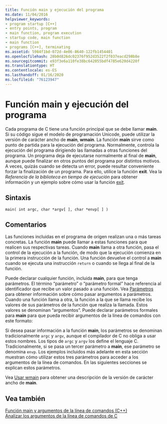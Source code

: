 ```yaml
---
title: Función main y ejecución del programa
ms.date: 11/04/2016
helpviewer_keywords:
- program startup [C++]
- entry points, program
- main function, program execution
- startup code, main function
- main function
- programs [C++], terminating
ms.assetid: 5984f1bd-072d-4e06-8640-122fb1454401
ms.openlocfilehash: 28b0d826dc02376f952d3522f2f037eacd298b8e
ms.sourcegitcommit: e93f3e6a110fe38bc642055bdf4785e620d4220f
ms.translationtype: HT
ms.contentlocale: es-ES
ms.lasthandoff: 01/16/2020
ms.locfileid: "76123947"
---
```

# <a name="main-function-and-program-execution"></a>Función main y ejecución del programa

Cada programa de C tiene una función principal que se debe llamar **main**. Si su código sigue el modelo de programación Unicode, puede utilizar la versión de carácter ancho de **main**, **wmain**. La función **main** sirve como punto de partida para la ejecución del programa. Normalmente, controla la ejecución del programa dirigiendo las llamadas a otras funciones del programa. Un programa deja de ejecutarse normalmente al final de **main**, aunque puede finalizar en otros puntos del programa por distintos motivos. A veces, quizás cuando se detecta un error, puede resultar conveniente forzar la finalización de un programa. Para ello, utilice la función **exit**. Vea la *Referencia de la biblioteca en tiempo de ejecución* para obtener información y un ejemplo sobre cómo usar la función [exit](../c-runtime-library/reference/exit-exit-exit.md).

## <a name="syntax"></a>Sintaxis

```
main( int argc, char *argv[ ], char *envp[ ] )
```

## <a name="remarks"></a>Comentarios

Las funciones incluidas en el programa de origen realizan una o más tareas concretas. La función **main** puede llamar a estas funciones para que realicen sus respectivas tareas. Cuando **main** llama a otra función, pasa el control de la ejecución a la función, de modo que la ejecución comienza en la primera instrucción de la función. Una función devuelve el control a **main** cuando se ejecuta una instrucción `return` o cuando se llega al final de la función.

Puede declarar cualquier función, incluida **main**, para que tenga parámetros. El término “parámetro” o “parámetro formal” hace referencia al identificador que recibe un valor pasado a una función. Vea [Parámetros](../c-language/parameters.md) para obtener información sobre cómo pasar argumentos a parámetros. Cuando una función llama a otra, la función a la que se llama recibe los valores de sus parámetros de la función que realiza la llamada. Estos valores se denominan “argumentos”. Puede declarar parámetros formales para **main** para que pueda recibir argumentos de la línea de comandos con este formato:

Si desea pasar información a la función **main**, los parámetros se denominan tradicionalmente `argc` y `argv`, aunque el compilador de C no obliga a usar estos nombres. Los tipos de `argc` y `argv` los define el lenguaje C. Tradicionalmente, si se pasa un tercer parámetro a **main**, ese parámetro se denomina `envp`. Los ejemplos incluidos más adelante en esta sección muestran cómo utilizar estos tres parámetros para acceder a los argumentos de la línea de comandos. En las siguientes secciones se explican estos parámetros.

Vea [Usar wmain](../c-language/using-wmain.md) para obtener una descripción de la versión de carácter ancho de **main**.

## <a name="see-also"></a>Vea también

[Función main y argumentos de la línea de comandos (C++)](../cpp/main-function-command-line-args.md)\
[Analizar los argumentos de la línea de comandos de C](../c-language/parsing-c-command-line-arguments.md)
